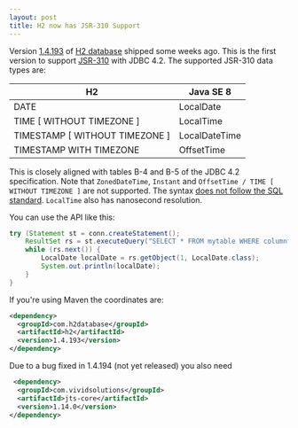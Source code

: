 ```yaml
---
layout: post
title: H2 now has JSR-310 Support
---
```


Version [1.4.193](https://www.h2database.com/html/changelog.html) of [H2 database](https://h2database.com) shipped some weeks ago. This is the first version to support [JSR-310](https://jcp.org/en/jsr/detail?id=310) with JDBC 4.2. The supported JSR-310 data types are:


| H2                             | Java SE 8     |
| ------------------------------ | ------------- |
| DATE                           | LocalDate     |
| TIME [ WITHOUT TIMEZONE ]      | LocalTime     |
| TIMESTAMP [ WITHOUT TIMEZONE ] | LocalDateTime |
| TIMESTAMP WITH TIMEZONE        | OffsetTime    |


This is closely aligned with tables B-4 and B-5 of the JDBC 4.2 specification. Note that `ZonedDateTime`, `Instant` and `OffsetTime / TIME [ WITHOUT TIMEZONE ]` are not supported. The syntax [does not follow the SQL standard](https://github.com/h2database/h2database/issues/411). `LocalTime` also has nanosecond resolution.

You can use the API like this:

```java
try (Statement st = conn.createStatement();  
    ResultSet rs = st.executeQuery("SELECT * FROM mytable WHERE columnfoo = 500")) {
    while (rs.next()) {
        LocalDate localDate = rs.getObject(1, LocalDate.class);
        System.out.println(localDate);
    }
}
```

If you're using Maven the coordinates are:

```xml
<dependency>
  <groupId>com.h2database</groupId>
  <artifactId>h2</artifactId>
  <version>1.4.193</version>
</dependency>
```

Due to a bug fixed in 1.4.194 (not yet released) you also need

```xml
 <dependency>
  <groupId>com.vividsolutions</groupId>
  <artifactId>jts-core</artifactId>
  <version>1.14.0</version>
</dependency>
```

